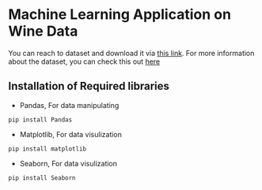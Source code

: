 # Machine Learning Application on Wine Data

You can reach to dataset and download it via [this link](https://github.com/ozguraslank/WineDataML/blob/main/Wine.csv "Dataset"). For more information about the dataset, you can check this out [here](https://archive.ics.uci.edu/ml/datasets/wine "Wine Dataset")

## Installation of Required libraries
* Pandas, For data manipulating
```
pip install Pandas
```
* Matplotlib, For data visulization
```
pip install matplotlib
```
* Seaborn, For data visulization
```
pip install Seaborn
```
